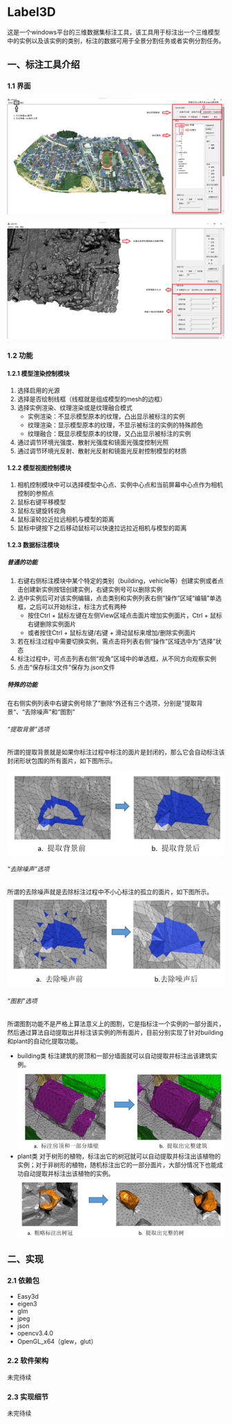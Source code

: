 # Label3D
这是一个windows平台的三维数据集标注工具，该工具用于标注出一个三维模型中的实例以及该实例的类别，标注的数据可用于全景分割任务或者实例分割任务。

## 一、标注工具介绍
### 1.1 界面

![UI1-label](images/UI1-label.png)

![UI2-label](images/UI2-label.png)
### 1.2 功能
#### 1.2.1 模型渲染控制模块
1. 选择启用的光源
2. 选择是否绘制线框（线框就是组成模型的mesh的边框）
3. 选择实例渲染、纹理渲染或是纹理融合模式
    * 实例渲染：不显示模型原本的纹理，凸出显示被标注的实例
    * 纹理渲染：显示模型原本的纹理，不显示被标注的实例的特殊颜色
    * 纹理融合：既显示模型原本的纹理，又凸出显示被标注的实例
4. 通过调节环境光强度、散射光强度和镜面光强度控制光照
5. 通过调节环境光反射、散射光反射和镜面光反射控制模型的材质
#### 1.2.2 模型视图控制模块
1. 相机控制模块中可以选择模型中心点、实例中心点和当前屏幕中心点作为相机控制的参照点
2. 鼠标右键平移模型
3. 鼠标左键旋转视角
4. 鼠标滚轮拉近拉远相机与模型的距离
5. 鼠标中键按下之后移动鼠标可以快速拉远拉近相机与模型的距离
#### 1.2.3 数据标注模块
##### 普通的功能
1. 右键右侧标注模块中某个特定的类别（building，vehicle等）创建实例或者点击创建新实例按钮创建实例，右键实例号可以删除实例
2. 选中实例后可对该实例编辑，点击类别和实例列表右侧“操作”区域“编辑”单选框，之后可以开始标注，标注方式有两种
    * 按住Ctrl + 鼠标左键在左侧View区域点击面片增加实例面片，Ctrl + 鼠标右键删除实例面片
    * 或者按住Ctrl + 鼠标左键/右键 + 滑动鼠标来增加/删除实例面片
3. 若在标注过程中需要切换实例，需点击将列表右侧“操作”区域选中为“选择”状态
4. 标注过程中，可点击列表右侧“视角”区域中的单选框，从不同方向观察实例
5. 点击“保存标注文件”保存为.json文件
##### 特殊的功能
在右侧实例列表中右键实例号除了”删除“外还有三个选项，分别是”提取背景“、“去除噪声”和“图割”
###### “提取背景”选项
所谓的提取背景就是如果你标注过程中标注的面片是封闭的，那么它会自动标注该封闭形状包围的所有面片，如下图所示。

![提取背景](images/提取背景.png)

###### “去除噪声”选项

所谓的去除噪声就是去除标注过程中不小心标注的孤立的面片，如下图所示。
![提取背景](images/去除噪声.png)

###### “图割”选项
所谓图割功能不是严格上算法意义上的图割，它是指标注一个实例的一部分面片，然后通过算法自动提取出并标注该实例的所有面片，目前分别实现了针对building和plant的自动化提取功能。
* building类
    标注建筑的房顶和一部分墙面就可以自动提取并标注出该建筑实例。
    ![提取背景](images/图割-building.png)
* plant类
    对于树形的植物，标注出它的树冠就可以自动提取并标注出该植物的实例；对于非树形的植物，随机标注出它的一部分面片，大部分情况下也能成功自动提取并标注出该植物的实例。
    ![提取背景](images/图割-plant.png)
## 二、实现
### 2.1 依赖包
* Easy3d
* eigen3
* glm
* jpeg
* json
* opencv3.4.0
* OpenGL_x64（glew，glut）
### 2.2 软件架构
未完待续
### 2.3 实现细节
未完待续
